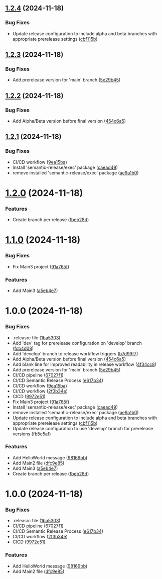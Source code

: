 ## [1.2.4](https://github.com/Luxoria-EIP/auto-release/compare/v1.2.3...v1.2.4) (2024-11-18)


### Bug Fixes

* Update release configuration to include alpha and beta branches with appropriate prerelease settings ([cbf115b](https://github.com/Luxoria-EIP/auto-release/commit/cbf115b3dcb3d2e2a24f721b74d84cc01a870655))

## [1.2.3](https://github.com/Luxoria-EIP/auto-release/compare/v1.2.2...v1.2.3) (2024-11-18)


### Bug Fixes

* Add prerelease version for 'main' branch ([5e29b45](https://github.com/Luxoria-EIP/auto-release/commit/5e29b45f8e929982ff66c50a5bf8ca6878fa052c))

## [1.2.2](https://github.com/Luxoria-EIP/auto-release/compare/v1.2.1...v1.2.2) (2024-11-18)


### Bug Fixes

* Add Alpha/Beta version before final version ([454c6a5](https://github.com/Luxoria-EIP/auto-release/commit/454c6a5159780b53cd0a7523c45b95123962b34c))

## [1.2.1](https://github.com/Luxoria-EIP/auto-release/compare/v1.2.0...v1.2.1) (2024-11-18)


### Bug Fixes

* CI/CD workflow ([9ea15ba](https://github.com/Luxoria-EIP/auto-release/commit/9ea15ba4839504ec4af01e19a3d83969381027d3))
* Install 'semantic-release/exec' package ([caead49](https://github.com/Luxoria-EIP/auto-release/commit/caead49abde5ca8588fb15233cca99b22c9f8470))
* remove installed 'semantic-release/exec' package ([ae9a1b0](https://github.com/Luxoria-EIP/auto-release/commit/ae9a1b0c3facb0e7d4fcf92c42d6dc8ec444d876))

# [1.2.0](https://github.com/Luxoria-EIP/auto-release/compare/v1.1.0...v1.2.0) (2024-11-18)


### Features

* Create branch per release ([fbeb28d](https://github.com/Luxoria-EIP/auto-release/commit/fbeb28d0bcb446f962df0968365e03d16ec774ca))

# [1.1.0](https://github.com/Luxoria-EIP/auto-release/compare/v1.0.0...v1.1.0) (2024-11-18)


### Bug Fixes

* Fix Main3 project ([91a765f](https://github.com/Luxoria-EIP/auto-release/commit/91a765fa1eb644c64f9dd3431491f99dbe149a39))


### Features

* Add Main3 ([a5eb4e7](https://github.com/Luxoria-EIP/auto-release/commit/a5eb4e7b6ac436e5771c46563ca0c940ae3b2d1e))

# 1.0.0 (2024-11-18)


### Bug Fixes

* .releasrc file ([1ba5303](https://github.com/Luxoria-EIP/auto-release/commit/1ba5303f97efc31d9fc0cf6fd2b04d0fbf29415c))
* Add 'dev' tag for prerelease configuration on 'develop' branch ([fcb4d08](https://github.com/Luxoria-EIP/auto-release/commit/fcb4d08cedc8dee4930a6879451171cdb2740144))
* Add 'develop' branch to release workflow triggers ([b7d99f7](https://github.com/Luxoria-EIP/auto-release/commit/b7d99f70acda40ad52ac5d3bdd9ddda57bb00a22))
* Add Alpha/Beta version before final version ([454c6a5](https://github.com/Luxoria-EIP/auto-release/commit/454c6a5159780b53cd0a7523c45b95123962b34c))
* Add blank line for improved readability in release workflow ([4f34cc8](https://github.com/Luxoria-EIP/auto-release/commit/4f34cc8ea3307017b6ecd9c635033520414f53f7))
* Add prerelease version for 'main' branch ([5e29b45](https://github.com/Luxoria-EIP/auto-release/commit/5e29b45f8e929982ff66c50a5bf8ca6878fa052c))
* CI/CD pipeline ([67027f1](https://github.com/Luxoria-EIP/auto-release/commit/67027f11dcd0fb6507a8dfb93da2d28ba451ab0a))
* CI/CD Semantic Release Process ([e617b34](https://github.com/Luxoria-EIP/auto-release/commit/e617b34835ab1dcf904dbbae8f128aa084a0707a))
* CI/CD workflow ([9ea15ba](https://github.com/Luxoria-EIP/auto-release/commit/9ea15ba4839504ec4af01e19a3d83969381027d3))
* CI/CD workflow ([2f3b34e](https://github.com/Luxoria-EIP/auto-release/commit/2f3b34eb548d9df2e35c04742a2f57fed574692b))
* CICD ([9972e51](https://github.com/Luxoria-EIP/auto-release/commit/9972e51b55327799e47f4c0d784fda5ef1b847bb))
* Fix Main3 project ([91a765f](https://github.com/Luxoria-EIP/auto-release/commit/91a765fa1eb644c64f9dd3431491f99dbe149a39))
* Install 'semantic-release/exec' package ([caead49](https://github.com/Luxoria-EIP/auto-release/commit/caead49abde5ca8588fb15233cca99b22c9f8470))
* remove installed 'semantic-release/exec' package ([ae9a1b0](https://github.com/Luxoria-EIP/auto-release/commit/ae9a1b0c3facb0e7d4fcf92c42d6dc8ec444d876))
* Update release configuration to include alpha and beta branches with appropriate prerelease settings ([cbf115b](https://github.com/Luxoria-EIP/auto-release/commit/cbf115b3dcb3d2e2a24f721b74d84cc01a870655))
* Update release configuration to use 'develop' branch for prerelease versions ([fb5e5af](https://github.com/Luxoria-EIP/auto-release/commit/fb5e5af251a68508ac30be0f6529c43f086e45d1))


### Features

* Add HelloWorld message ([98169bb](https://github.com/Luxoria-EIP/auto-release/commit/98169bba6d0043f13b28bf54c44ee14a55c5ac7c))
* Add Main2 file ([dfc9e85](https://github.com/Luxoria-EIP/auto-release/commit/dfc9e85e4eab117e3ee10e1535e9d55ab5c1c83b))
* Add Main3 ([a5eb4e7](https://github.com/Luxoria-EIP/auto-release/commit/a5eb4e7b6ac436e5771c46563ca0c940ae3b2d1e))
* Create branch per release ([fbeb28d](https://github.com/Luxoria-EIP/auto-release/commit/fbeb28d0bcb446f962df0968365e03d16ec774ca))

# 1.0.0 (2024-11-18)


### Bug Fixes

* .releasrc file ([1ba5303](https://github.com/Luxoria-EIP/auto-release/commit/1ba5303f97efc31d9fc0cf6fd2b04d0fbf29415c))
* CI/CD pipeline ([67027f1](https://github.com/Luxoria-EIP/auto-release/commit/67027f11dcd0fb6507a8dfb93da2d28ba451ab0a))
* CI/CD Semantic Release Process ([e617b34](https://github.com/Luxoria-EIP/auto-release/commit/e617b34835ab1dcf904dbbae8f128aa084a0707a))
* CI/CD workflow ([2f3b34e](https://github.com/Luxoria-EIP/auto-release/commit/2f3b34eb548d9df2e35c04742a2f57fed574692b))
* CICD ([9972e51](https://github.com/Luxoria-EIP/auto-release/commit/9972e51b55327799e47f4c0d784fda5ef1b847bb))


### Features

* Add HelloWorld message ([98169bb](https://github.com/Luxoria-EIP/auto-release/commit/98169bba6d0043f13b28bf54c44ee14a55c5ac7c))
* Add Main2 file ([dfc9e85](https://github.com/Luxoria-EIP/auto-release/commit/dfc9e85e4eab117e3ee10e1535e9d55ab5c1c83b))
